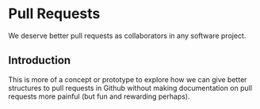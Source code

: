 # Pull Requests

We deserve better pull requests as collaborators in any software project.


## Introduction

This is more of a concept or prototype to explore how we can give better
structures to pull requests in Github without making documentation on pull
requests more painful (but fun and rewarding perhaps).

